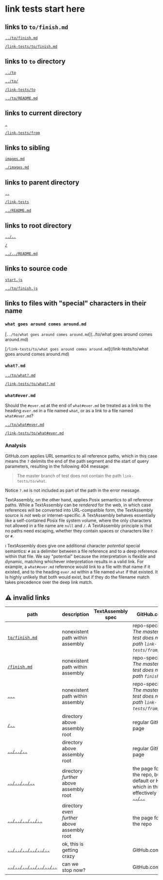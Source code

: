 # link tests start here

## links to `to/finish.md`

[`../to/finish.md`](../to/finish.md)

[`/link-tests/to/finish.md`](/link-tests/to/finish.md)


## links to `to` directory

[`../to`](../to)

[`../to/`](../to/)

[`/link-tests/to`](/link-tests/to)

[`../to/README.md`](../to/README.md)


## links to current directory

[`.`](.)

[`/link-tests/from`](/link-tests/from)


## links to sibling

[`images.md`](images.md)

[`./images.md`](./images.md)


## links to parent directory

[`..`](..)

[`/link-tests`](/link-tests)

[`../README.md`](../README.md)


## links to root directory

[`../..`](../..)

[`/`](/)

[`../../README.md`](../../README.md)


## links to source code

[`start.js`](start.js)

[`../to/finish.js`](../to/finish.js)


## links to files with "special" characters in their name

### `what goes around comes around.md`

[`../to/what goes around comes around.md`](../to/what goes around comes around.md)

[`/link-tests/to/what goes around comes around.md`](/link-tests/to/what goes around comes around.md)

### `what?.md`

[`../to/what?.md`](../to/what?.md)

[`/link-tests/to/what?.md`](/link-tests/to/what?.md)

### `what#ever.md`

Should the `#ever.md` at the end of `what#ever.md` be treated as a link
to the heading `ever.md` in a file named `what`, or as a link to a file
named `what#ever.md`?

[`../to/what#ever.md`](../to/what#ever.md)

[`/link-tests/to/what#ever.md`](/link-tests/to/what#ever.md)

### Analysis

GitHub.com applies URL semantics to all reference paths, which in
this case means the `?` delimits the end of the path segment and
the start of query parameters, resulting in the following
404 message:

> The master branch of test does not contain the path `link-tests/to/what`.

Notice `?.md` is not included as part of the path in the error message.

TextAssembly, on the other hand, applies Posix semantics to all reference
paths. While a TextAssembly can be *rendered* for the web, in which case
references will be converted into URL-compatible form, the TextAssembly
source is *not* web or internet-specific. A TextAssembly behaves essentially
like a self-contained Posix file system volume, where the only characters
not allowed in a file name are `null` and `/`. A TextAssembly principle is that
no paths need escaping, whether they contain spaces or characters like `?` or
`#`.

ℹ️ TextAssembly does give one additional character *potential* special
  semantics: `#` as a delimiter between a file reference and to a deep
  reference within that file. We say "potential" because the interpretation
  is flexible and dynamic, matching whichever interpretation results in a
  valid link. For example, a `what#ever.md` reference would link to a
  file with that name if it existed, and to the heading `ever.md` within 
  a file named `what` if that existed. It is highly unlikely that both would
  exist, but if they do the filename match takes precedence over the deep
  link match.


## ⚠️ invalid links

| path                                           | description                                  | TextAssembly spec | GitHub.com behavior                                                                                                                  |
|------------------------------------------------|----------------------------------------------|-------------------|--------------------------------------------------------------------------------------------------------------------------------------|
| [`to/finish.md`](to/finish.md)                 | nonexistent path within assembly             |                   | repo-specific 404 page: *The master branch of test does not contain the path `link-tests/from/to/finish.md`.*                        |
| [`/finish.md`](/finish.md)                     | nonexistent path within assembly             |                   | repo-specific 404 page: *The master branch of test does not contain the path `finish.md`.*                                           |
| [`...`](...)                                   | nonexistent path within assembly             |                   | repo-specific 404 page: *The master branch of test does not contain the path `link-tests/from/...`.*                                 |
| [`/..`](/..)                                   | directory above assembly root                |                   | regular GitHub.com  404 page                                                                                                         |
| [`../../..`](../../..)                         | directory above assembly root                |                   | regular GitHub.com  404 page                                                                                                         |
| [`../../../..`](../../../..)                   | directory *further* above assembly root      |                   | the page for the root of the repo, but to the default or HEAD branch, which in this case is effectively the same as [`../..`](../..) |
| [`../../../../..`](../../../../..)             | directory *even further* above assembly root |                   | the page for the owner of the repo                                                                                                   |
| [`../../../../../..`](../../../../../..)       | ok, this is getting crazy                    |                   | GitHub.com home page                                                                                                                 |
| [`../../../../../../..`](../../../../../../..) | can we stop now?                             |                   | GitHub.com home page                                                                                                                 |

